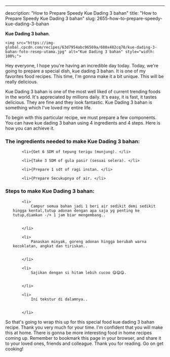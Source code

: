 ---
description: "How to Prepare Speedy Kue Dading 3 bahan"
title: "How to Prepare Speedy Kue Dading 3 bahan"
slug: 2655-how-to-prepare-speedy-kue-dading-3-bahan

<p>
	<strong>Kue Dading 3 bahan</strong>. 
	
</p>
<p>
	
	<img src="https://img-global.cpcdn.com/recipes/63d7954abc96569a/680x482cq70/kue-dading-3-bahan-foto-resep-utama.jpg" alt="Kue Dading 3 bahan" style="width: 100%;">
	
	
</p>
<p>
	Hey everyone, I hope you're having an incredible day today. Today, we're going to prepare a special dish, kue dading 3 bahan. It is one of my favorites food recipes. This time, I'm gonna make it a bit unique. This will be really delicious.
</p>
	
<p>
	
</p>
<p>
	Kue Dading 3 bahan is one of the most well liked of current trending foods in the world. It's appreciated by millions daily. It's easy, it is fast, it tastes delicious. They are fine and they look fantastic. Kue Dading 3 bahan is something which I've loved my entire life.
</p>

<p>
To begin with this particular recipe, we must prepare a few components. You can have kue dading 3 bahan using 4 ingredients and 4 steps. Here is how you can achieve it.
</p>

<h3>The ingredients needed to make Kue Dading 3 bahan:</h3>

<ol>
	
		<li>{Get 6 SDM of tepung terigu (munjung). </li>
	
		<li>{Take 3 SDM of gula pasir (sesuai selera). </li>
	
		<li>{Prepare 1 sdt of ragi instan. </li>
	
		<li>{Prepare Secukupnya of air. </li>
	
</ol>
<p>
	
</p>

<h3>Steps to make Kue Dading 3 bahan:</h3>

<ol>
	
		<li>
			Campur semua bahan jadi 1 beri air sedikit demi sedikit hingga kental,tutup adonan dengan apa saja yg penting ke tutup,diamkan -/+ 1 jam biar mengembang..
			
			
		</li>
	
		<li>
			Panaskan minyak, goreng adonan hingga berubah warna kecoklatan, angkat dan tiriskan..
			
			
		</li>
	
		<li>
			Sajikan dengan si hitam lebih cucoo 😋😋😋.
			
			
		</li>
	
		<li>
			Ini tekstur di dalamnya..
			
			
		</li>
	
</ol>

<p>
	
</p>

<p>
	So that's going to wrap this up for this special food kue dading 3 bahan recipe. Thank you very much for your time. I'm confident that you will make this at home. There is gonna be more interesting food in home recipes coming up. Remember to bookmark this page in your browser, and share it to your loved ones, friends and colleague. Thank you for reading. Go on get cooking!
</p>
